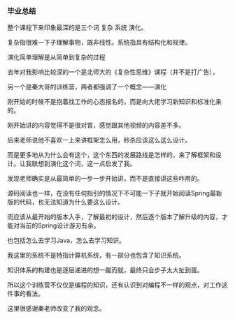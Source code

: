 ### 毕业总结
整个课程下来印象最深的是三个词 复杂 系统 演化。

复杂指很难一下子理解事物，既非线性。系统指具有结构化和规律。

演化简单理解是从简单到复杂的过程

去年对我影响比较深的一个是北师大的《复杂性思维》课程（并不是打广告），

另一个是秦大哥的训练营，两者都强调了一个概念——演化

刚开始的时候不是抱着找工作的心态报名的，而是向大佬学习新知识和标准化来的。

刚开始讲的内容觉得不是很对胃，感觉跟其他视频的内容差不多。

后来老师说他不喜欢一上来讲框架怎么用，秒杀应该这么这么设计。

而是更多地从为什么会有这个，这个东西的发展路线是怎样的，来了解框架和设计。让我联想到演化这个词，这一点启发了我。

发现老师确实是从最简单的一步一步开始讲，而不是直接讲这些咋用的。

源码阅读也一样，在没有任何指引的情况下不可能一下子就开始阅读Spring最新版的代码，也无法知道为什么要这么设计。

而应该从最开始的版本入手，了解最初的设计，然后逐个版本了解升级的内容，才能对当前的Spring设计游刃有余。

也包括怎么去学习Java，怎么去学习知识。

我这里的系统不是特指计算机系统，有一部分也包含了知识系统。

知识体系的构建也是逐层递进的想一蹴而就，最终只会步子太大扯到蛋。

所以这个训练营不仅仅是编程的知识，还有认识到对编程不一样的观点，对工作这件事的看法。

这里很感谢秦老师改变了我的观念。